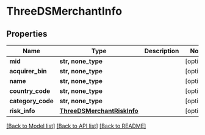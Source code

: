 # ThreeDSMerchantInfo


## Properties
Name | Type | Description | Notes
------------ | ------------- | ------------- | -------------
**mid** | **str, none_type** |  | [optional] 
**acquirer_bin** | **str, none_type** |  | [optional] 
**name** | **str, none_type** |  | [optional] 
**country_code** | **str, none_type** |  | [optional] 
**category_code** | **str, none_type** |  | [optional] 
**risk_info** | [**ThreeDSMerchantRiskInfo**](ThreeDSMerchantRiskInfo.md) |  | [optional] 

[[Back to Model list]](../README.md#documentation-for-models) [[Back to API list]](../README.md#documentation-for-api-endpoints) [[Back to README]](../README.md)


